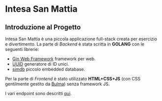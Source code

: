 # Intesa San Mattia

## Introduzione al Progetto
Intesa San Mattia è una piccola applicazione full-stack creata per esercizio e divertimento.
La parte di *Backend* è stata scritta in **GOLANG** con le seguenti librerie:
- [Gin Web Framework](https://github.com/gin-gonic/gin) framework per web.
- [UUID](https://github.com/gofrs/uuid) generatore di ID unici.
- [simdb](https://github.com/sonyarouje/simdb) piccolo embedded database.

Per la parte di *Frontend* è stato utilizzato **HTML+CSS+JS** (con CSS gentilmente gestito da [Bulma](https://bulma.io/)) senza framework JS.

I vari endpoint sono descritti [qui](https://github.com/mattiapezzotti/fake-bank-api/blob/endpoint.md).